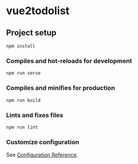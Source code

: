 # vue2todolist

## Project setup
```
npm install
```

### Compiles and hot-reloads for development
```
npm run serve
```
	
### Compiles and minifies for production
```
npm run build
```

### Lints and fixes files
```
npm run lint
```

### Customize configuration
See [Configuration Reference](https://cli.vuejs.org/config/).
